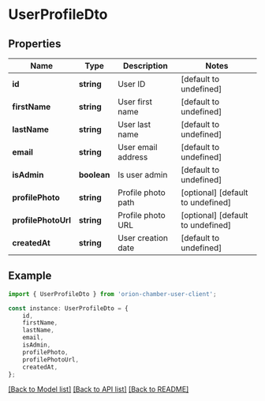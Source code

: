 # UserProfileDto


## Properties

Name | Type | Description | Notes
------------ | ------------- | ------------- | -------------
**id** | **string** | User ID | [default to undefined]
**firstName** | **string** | User first name | [default to undefined]
**lastName** | **string** | User last name | [default to undefined]
**email** | **string** | User email address | [default to undefined]
**isAdmin** | **boolean** | Is user admin | [default to undefined]
**profilePhoto** | **string** | Profile photo path | [optional] [default to undefined]
**profilePhotoUrl** | **string** | Profile photo URL | [optional] [default to undefined]
**createdAt** | **string** | User creation date | [default to undefined]

## Example

```typescript
import { UserProfileDto } from 'orion-chamber-user-client';

const instance: UserProfileDto = {
    id,
    firstName,
    lastName,
    email,
    isAdmin,
    profilePhoto,
    profilePhotoUrl,
    createdAt,
};
```

[[Back to Model list]](../README.md#documentation-for-models) [[Back to API list]](../README.md#documentation-for-api-endpoints) [[Back to README]](../README.md)
